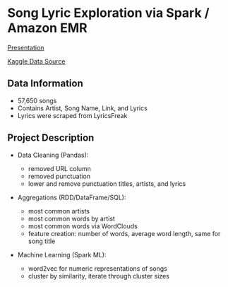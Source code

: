 # Song Lyric Exploration via Spark / Amazon EMR

[Presentation](https://github.com/CameronSCarlin/MSAN624_Project/blob/master/Song%20Clustering%20Presentation.pdf)

[Kaggle Data Source](https://www.kaggle.com/mousehead/songlyrics)

## Data Information
- 57,650 songs
- Contains Artist, Song Name, Link, and Lyrics
- Lyrics were scraped from LyricsFreak

## Project Description
* Data Cleaning (Pandas):
  - removed URL column
  - removed punctuation
  - lower and remove punctuation titles, artists, and lyrics

* Aggregations (RDD/DataFrame/SQL):
  - most common artists
  - most common words by artist
  - most common words via WordClouds
  - feature creation: number of words, average word length, same for song title
  
* Machine Learning (Spark ML):
  - word2vec for numeric representations of songs
  - cluster by similarity, iterate through cluster sizes
